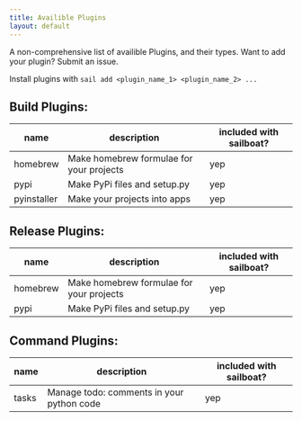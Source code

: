 ```yaml
---
title: Availible Plugins
layout: default
---
```

A non-comprehensive list of availible Plugins, and their types.
Want to add your plugin? Submit an issue.

Install plugins with `sail add <plugin_name_1> <plugin_name_2> ...`

## Build Plugins:

|name|description|included with sailboat?|
|----|-----------|-----------------------|
|homebrew|Make homebrew formulae for your projects|yep|
|pypi|Make PyPi files and setup.py|yep|
|pyinstaller|Make your projects into apps|yep|

## Release Plugins:

|name|description|included with sailboat?|
|----|-----------|-----------------------|
|homebrew|Make homebrew formulae for your projects|yep|
|pypi|Make PyPi files and setup.py|yep|

## Command Plugins:

|name|description|included with sailboat?|
|----|-----------|-----------------------|
|tasks|Manage todo: comments in your python code|yep|



